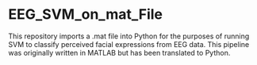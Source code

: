 # EEG_SVM_on_mat_File
This repository imports a .mat file into Python for the purposes of running SVM to classify perceived facial expressions from EEG data.
This pipeline was originally written in MATLAB but has been translated to Python. 
